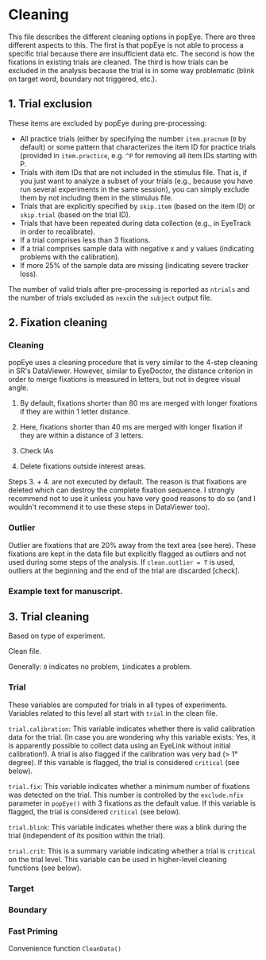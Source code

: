 # Cleaning

This file describes the different cleaning options in popEye. There are three different aspects to this. The first is that popEye is not able to process a specific trial because there are insufficient data etc. The second is how the fixations in existing trials are cleaned. The third is how trials can be excluded in the analysis because the trial is in some way problematic (blink on target word, boundary not triggered, etc.).


## 1. Trial exclusion

These items are excluded by popEye during pre-processing:

- All practice trials (either by specifying the number `item.pracnum` (`0` by default) or some pattern that characterizes the item ID for practice trials (provided in `item.practice`, e.g. `^P` for removing all item IDs starting with P.
- Trials with item IDs that are not included in the stimulus file. That is, if you just want to analyze a subset of your trials (e.g., because you have run several experiments in the same session), you can simply exclude them by not including them in the stimulus file.
- Trials that are explicitly specified by `skip.item` (based on the item ID) or `skip.trial` (based on the trial ID).  
- Trials that have been repeated during data collection (e.g., in EyeTrack in order to recalibrate).
- If a trial comprises less than 3 fixations.
- If a trial comprises sample data with negative x and y values (indicating problems with the calibration).
- If more 25% of the sample data are missing (indicating severe tracker loss). 

The number of valid trials after pre-processing is reported as `ntrials` and the number of trials excluded as `nexc`in the `subject` output file. 

## 2. Fixation cleaning

### Cleaning

popEye uses a cleaning procedure that is very similar to the 4-step cleaning in SR's DataViewer. However, similar to EyeDoctor, the distance criterion in order to merge fixations is measured in letters, but not in degree visual angle. 

1. By default, fixations shorter than 80 ms are merged with longer fixations if they are within 1 letter distance. 

2. Here, fixations shorter than 40 ms are merged with longer fixation if they are within a distance of 3 letters. 

3. Check IAs 

4. Delete fixations outside interest areas.

Steps 3. + 4. are not executed by default. The reason is that fixations are deleted which can destroy the complete fixation sequence. I strongly recommend not to use it unless you have very good reasons to do so (and I wouldn't recommend it to use these steps in DataViewer too). 

### Outlier

Outlier are fixations that are 20% away from the text area (see here). These fixations are kept in the data file but explicitly flagged as outliers and not used during some steps of the analysis. If `clean.outlier = T` is used, outliers at the beginning and the end of the trial are discarded [check].


### Example text for manuscript.


## 3. Trial cleaning

Based on type of experiment.

Clean file.

Generally: `0` indicates no problem, `1`indicates a problem.

### Trial

These variables are computed for trials in all types of experiments. Variables related to this level all start with `trial` in the clean file. 

`trial.calibration`: This variable indicates whether there is valid calibration data for the trial. (In case you are wondering why this variable exists: Yes, it is apparently possible to collect data using an EyeLink without initial calibration!). A trial is also flagged if the calibration was very bad (> 1° degree). If this variable is flagged, the trial is considered `critical` (see below).

`trial.fix`: This variable indicates whether a minimum number of fixations was detected on the trial. This number is controlled by the `exclude.nfix` parameter in `popEye()` with 3 fixations as the default value. If this variable is flagged, the trial is considered `critical` (see below).

`trial.blink`: This variable indicates whether there was a blink during the trial (independent of its position within the trial). 

`trial.crit`: This is a summary variable indicating whether a trial is `critical` on the trial level. This variable can be used in higher-level cleaning functions (see below).


### Target 

### Boundary

### Fast Priming

Convenience function `CleanData()`
